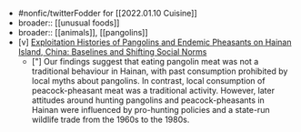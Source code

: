 - #nonfic/twitterFodder for [[2022.01.10 Cuisine]] 
- broader:: [[unusual foods]]
- broader:: [[animals]], [[pangolins]]
- [v] [Exploitation Histories of Pangolins and Endemic Pheasants on Hainan Island, China: Baselines and Shifting Social Norms](https://doi.org/10.3389/fevo.2021.608057)
	- ["] Our findings suggest that eating pangolin meat was not a traditional behaviour in Hainan, with past consumption prohibited by local myths about pangolins. In contrast, local consumption of peacock-pheasant meat was a traditional activity. However, later attitudes around hunting pangolins and peacock-pheasants in Hainan were influenced by pro-hunting policies and a state-run wildlife trade from the 1960s to the 1980s. 
